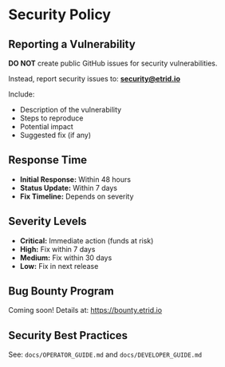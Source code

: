# Security Policy

## Reporting a Vulnerability

**DO NOT** create public GitHub issues for security vulnerabilities.

Instead, report security issues to: **security@etrid.io**

Include:
- Description of the vulnerability
- Steps to reproduce
- Potential impact
- Suggested fix (if any)

## Response Time

- **Initial Response:** Within 48 hours
- **Status Update:** Within 7 days
- **Fix Timeline:** Depends on severity

## Severity Levels

- **Critical:** Immediate action (funds at risk)
- **High:** Fix within 7 days
- **Medium:** Fix within 30 days
- **Low:** Fix in next release

## Bug Bounty Program

Coming soon! Details at: https://bounty.etrid.io

## Security Best Practices

See: `docs/OPERATOR_GUIDE.md` and `docs/DEVELOPER_GUIDE.md`
